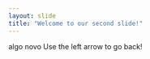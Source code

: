 ```yaml
---
layout: slide
title: "Welcome to our second slide!"
---
```

algo novo
Use the left arrow to go back!
